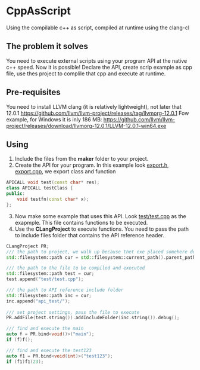 # CppAsScript
Using the compilable c++ as script, compiled at runtime using the clang-cl

## The problem it solves
You need to execute external scripts using your program API at the native c++ speed. Now it is possible! Declare the API, create scrip example as cpp file, use thes project to complile that cpp and execute at runtime.

## Pre-requisites
You need to install LLVM clang (it is relatively lightweight), not later that 12.0.1
https://github.com/llvm/llvm-project/releases/tag/llvmorg-12.0.1
Fow example, for Windows it is inly 186 MB:
https://github.com/llvm/llvm-project/releases/download/llvmorg-12.0.1/LLVM-12.0.1-win64.exe

## Using
1. Include the files from the **maker** folder to your project.
2. Create the API for your program. In this example look [export.h](api_test/export.h), [export.cpp](api_test/export.cpp), we export class and function
```cpp
APICALL void test(const char* res);
class APICALL testClass {
public:
	void testfn(const char* x);
};
```
3. Now make some example that uses this API. Look [test/test.cpp](test/test.cpp) as the exapmple. This file contains functions to be executed.
4. Use the **CLangProject** to execute functions. You need to pass the path to include files folder that contains the API reference header.
```cpp
CLangProject PR;
/// the path to project, we walk up because thet exe placed somehere deeply
std::filesystem::path cur = std::filesystem::current_path().parent_path().parent_path().parent_path();

/// the path to the file to be compiled and executed
std::filesystem::path test = cur;
test.append("test/test.cpp");

/// the path to API reference include folder
std::filesystem::path inc = cur;
inc.append("api_test/");
	
/// set project settings, pass the file to execute
PR.addFile(test.string()).addIncludeFolder(inc.string()).debug();

/// find and execute the main
auto f = PR.bind<void()>("main");
if (f)f();

/// find and execute the test123
auto f1 = PR.bind<void(int)>("test123");
if (f1)f1(23);
```

